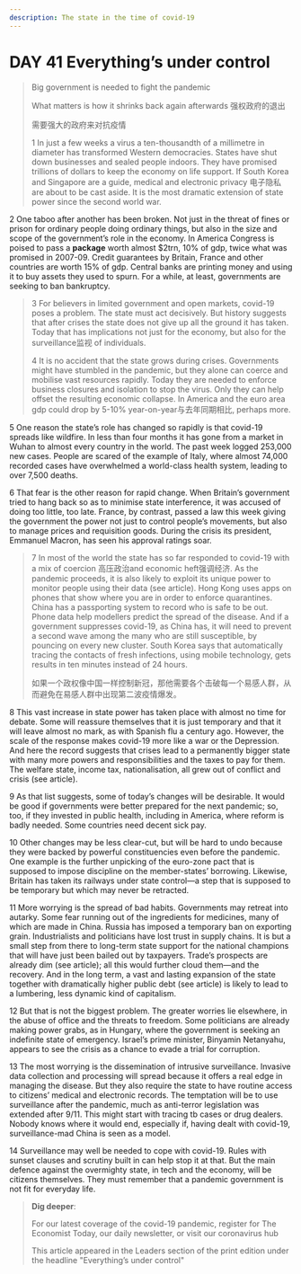 ```yaml
---
description: The state in the time of covid-19
---
```


# DAY 41 Everything’s under control
> Big government is needed to fight the pandemic
 > 
> What matters is how it shrinks back again afterwards 强权政府的退出
 > 
> 需要强大的政府来对抗疫情
 > 
> 1 In just a few weeks a virus a ten-thousandth of a millimetre in diameter has transformed Western democracies. States have shut down businesses and sealed people indoors. They have promised trillions of dollars to keep the economy on life support. If South Korea and Singapore are a guide, medical and electronic privacy 电子隐私 are about to be cast aside. It is the most dramatic extension of state power since the second world war.
 > 

2 One taboo after another has been broken. Not just in the threat of fines or prison for ordinary people doing ordinary things, but also in the size and scope of the government’s role in the economy. In America Congress is poised to pass a **package** worth almost $2trn, 10% of gdp, twice what was promised in 2007-09. Credit guarantees by Britain, France and other countries are worth 15% of gdp. Central banks are printing money and using it to buy assets they used to spurn. For a while, at least, governments are seeking to ban bankruptcy.

> 3 For believers in limited government and open markets, covid-19 poses a problem. The state must act decisively. But history suggests that after crises the state does not give up all the ground it has taken. Today that has implications not just for the economy, but also for the surveillance监视 of individuals.
>
> 4 It is no accident that the state grows during crises. Governments might have stumbled in the pandemic, but they alone can coerce and mobilise vast resources rapidly. Today they are needed to enforce business closures and isolation to stop the virus. Only they can help offset the resulting economic collapse. In America and the euro area gdp could drop by 5-10% year-on-year与去年同期相比, perhaps more.
>

5 One reason the state’s role has changed so rapidly is that covid-19 spreads like wildfire. In less than four months it has gone from a market in Wuhan to almost every country in the world. The past week logged 253,000 new cases. People are scared of the example of Italy, where almost 74,000 recorded cases have overwhelmed a world-class health system, leading to over 7,500 deaths.

6 That fear is the other reason for rapid change. When Britain’s government tried to hang back so as to minimise state interference, it was accused of doing too little, too late. France, by contrast, passed a law this week giving the government the power not just to control people’s movements, but also to manage prices and requisition goods. During the crisis its president, Emmanuel Macron, has seen his approval ratings soar.

> 7 In most of the world the state has so far responded to covid-19 with a mix of coercion 高压政治and economic heft强调经济. As the pandemic proceeds, it is also likely to exploit its unique power to monitor people using their data (see article). Hong Kong uses apps on phones that show where you are in order to enforce quarantines. China has a passporting system to record who is safe to be out. Phone data help modellers predict the spread of the disease. And if a government suppresses covid-19, as China has, it will need to prevent a second wave among the many who are still susceptible, by pouncing on every new cluster. South Korea says that automatically tracing the contacts of fresh infections, using mobile technology, gets results in ten minutes instead of 24 hours.
>
> 如果一个政权像中国一样控制新冠，那他需要各个击破每一个易感人群，从而避免在易感人群中出现第二波疫情爆发。
>

8 This vast increase in state power has taken place with almost no time for debate. Some will reassure themselves that it is just temporary and that it will leave almost no mark, as with Spanish flu a century ago. However, the scale of the response makes covid-19 more like a war or the Depression. And here the record suggests that crises lead to a permanently bigger state with many more powers and responsibilities and the taxes to pay for them. The welfare state, income tax, nationalisation, all grew out of conflict and crisis (see article).

9 As that list suggests, some of today’s changes will be desirable. It would be good if governments were better prepared for the next pandemic; so, too, if they invested in public health, including in America, where reform is badly needed. Some countries need decent sick pay.

10 Other changes may be less clear-cut, but will be hard to undo because they were backed by powerful constituencies even before the pandemic. One example is the further unpicking of the euro-zone pact that is supposed to impose discipline on the member-states’ borrowing. Likewise, Britain has taken its railways under state control—a step that is supposed to be temporary but which may never be retracted.

11 More worrying is the spread of bad habits. Governments may retreat into autarky. Some fear running out of the ingredients for medicines, many of which are made in China. Russia has imposed a temporary ban on exporting grain. Industrialists and politicians have lost trust in supply chains. It is but a small step from there to long-term state support for the national champions that will have just been bailed out by taxpayers. Trade’s prospects are already dim (see article); all this would further cloud them—and the recovery. And in the long term, a vast and lasting expansion of the state together with dramatically higher public debt (see article) is likely to lead to a lumbering, less dynamic kind of capitalism.

12 But that is not the biggest problem. The greater worries lie elsewhere, in the abuse of office and the threats to freedom. Some politicians are already making power grabs, as in Hungary, where the government is seeking an indefinite state of emergency. Israel’s prime minister, Binyamin Netanyahu, appears to see the crisis as a chance to evade a trial for corruption.

13 The most worrying is the dissemination of intrusive surveillance. Invasive data collection and processing will spread because it offers a real edge in managing the disease. But they also require the state to have routine access to citizens’ medical and electronic records. The temptation will be to use surveillance after the pandemic, much as anti-terror legislation was extended after 9/11. This might start with tracing tb cases or drug dealers. Nobody knows where it would end, especially if, having dealt with covid-19, surveillance-mad China is seen as a model.

14 Surveillance may well be needed to cope with covid-19. Rules with sunset clauses and scrutiny built in can help stop it at that. But the main defence against the overmighty state, in tech and the economy, will be citizens themselves. They must remember that a pandemic government is not fit for everyday life.

> **Dig deeper**:
>
> For our latest coverage of the covid-19 pandemic, register for The Economist Today, our daily newsletter, or visit our coronavirus hub
>
> This article appeared in the Leaders section of the print edition under the headline "Everything’s under control"
>

